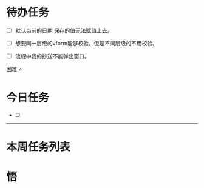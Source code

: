 # 待办任务
- [ ] 默认当前的日期 保存的值无法赋值上去。
- [ ] 想要同一层级的vform能够校验。但是不同层级的不用校验。
- [ ] 流程中我的抄送不能弹出窗口。


困难
⭐

# 今日任务
- [ ] 




------
# 本周任务列表



# 悟